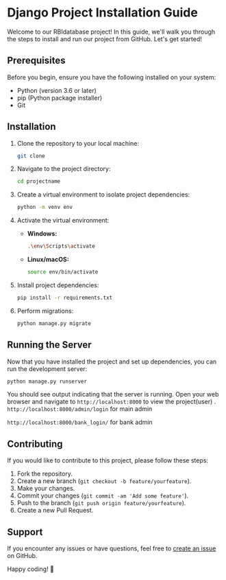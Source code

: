 # Django Project Installation Guide

Welcome to our RBIdatabase project! In this guide, we'll walk you through the steps to install and run our project from GitHub. Let's get started!

## Prerequisites

Before you begin, ensure you have the following installed on your system:

- Python (version 3.6 or later)
- pip (Python package installer)
- Git

## Installation

1. Clone the repository to your local machine:

   ```bash
   git clone 
   ```

2. Navigate to the project directory:

   ```bash
   cd projectname
   ```

3. Create a virtual environment to isolate project dependencies:

   ```bash
   python -m venv env
   ```

4. Activate the virtual environment:

   - **Windows:**

     ```bash
     .\env\Scripts\activate
     ```

   - **Linux/macOS:**

     ```bash
     source env/bin/activate
     ```

5. Install project dependencies:

   ```bash
   pip install -r requirements.txt
   ```

6. Perform migrations:

   ```bash
   python manage.py migrate
   ```

## Running the Server

Now that you have installed the project and set up dependencies, you can run the development server:

```bash
python manage.py runserver
```

You should see output indicating that the server is running. Open your web browser and navigate to `http://localhost:8000` to view the project(user) .
`http://localhost:8000/admin/login` for main admin

`http://localhost:8000/bank_login/` for bank admin 
## Contributing

If you would like to contribute to this project, please follow these steps:

1. Fork the repository.
2. Create a new branch (`git checkout -b feature/yourfeature`).
3. Make your changes.
4. Commit your changes (`git commit -am 'Add some feature'`).
5. Push to the branch (`git push origin feature/yourfeature`).
6. Create a new Pull Request.

## Support

If you encounter any issues or have questions, feel free to [create an issue](https://github.com/ramachandra-2k96/RBIdatabase/issues) on GitHub.

Happy coding! 🚀